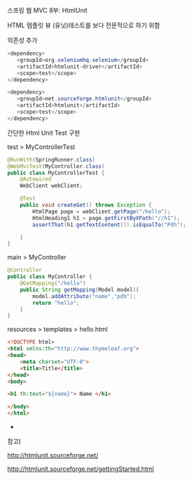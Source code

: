 스프링 웹 MVC 8부: HtmlUnit

HTML 템플릿 뷰 (유닛)테스트를 보다 전문적으로 하기 위함


의존성 추가

```java
<dependency>
   <groupId>org.seleniumhq.selenium</groupId>
   <artifactId>htmlunit-driver</artifactId>
   <scope>test</scope>
</dependency>

<dependency>
   <groupId>net.sourceforge.htmlunit</groupId>
   <artifactId>htmlunit</artifactId>
   <scope>test</scope>
</dependency>
```

간단한 Html Unit Test 구현

test > MyControllerTest

```java
@RunWith(SpringRunner.class)
@WebMvcTest(MyController.class)
public class MyControllerTest {
    @Autowired
    WebClient webClient;

    @Test
    public void createGet() throws Exception {
        HtmlPage page = webClient.getPage("/hello");
        HtmlHeading1 h1 = page.getFirstByXPath("//h1");
        assertThat(h1.getTextContent()).isEqualTo("Pdh");  

    }
}
```

main > MyController

```java
@Controller
public class MyController {
    @GetMapping("/hello")
    public String getMapping(Model model){
        model.addAttribute("name","pdh");
        return "hello";
    }
}
```

resources > templates > hello.html

```html
<!DOCTYPE html>
<html xmlns:th="http://www.thymeleaf.org">
<head>
    <meta charset="UTF-8">
    <title>Title</title>
</head>
<body>

<h1 th:text="${name}"> Name </h1>

</body>
</html>
```

-

참고)

http://htmlunit.sourceforge.net/

http://htmlunit.sourceforge.net/gettingStarted.html
